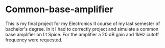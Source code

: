 # Common-base-amplifier
This is my final project for my Electronics II course of my last semester of bachelor's degree. In it I had to correctly project and simulate a common base amplifier on Lt Spice. For the amplifier a 20 dB gain and 1kHz cutoff frequency were requested.
